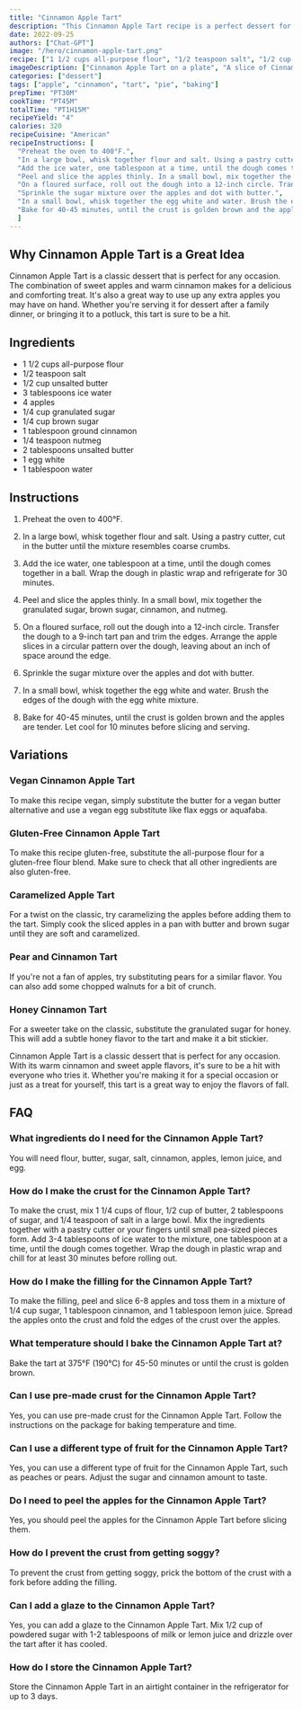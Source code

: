 ```yaml
---
title: "Cinnamon Apple Tart"
description: "This Cinnamon Apple Tart recipe is a perfect dessert for any occasion. A delicious combination of cinnamon and apples baked in a buttery crust."
date: 2022-09-25
authors: ["Chat-GPT"]
image: "/hero/cinnamon-apple-tart.png"
recipe: ["1 1/2 cups all-purpose flour", "1/2 teaspoon salt", "1/2 cup unsalted butter", "3 tablespoons ice water", "4 apples", "1/4 cup granulated sugar", "1/4 cup brown sugar", "1 tablespoon ground cinnamon", "1/4 teaspoon nutmeg", "2 tablespoons unsalted butter", "1 egg white", "1 tablespoon water"]
imageDescription: ["Cinnamon Apple Tart on a plate", "A slice of Cinnamon Apple Tart on a white plate", "A close-up photo of Cinnamon Apple Tart", "A fork cutting into a slice of Cinnamon Apple Tart"]
categories: ["dessert"]
tags: ["apple", "cinnamon", "tart", "pie", "baking"]
prepTime: "PT30M"
cookTime: "PT45M"
totalTime: "PT1H15M"
recipeYield: "4"
calories: 320
recipeCuisine: "American"
recipeInstructions: [
  "Preheat the oven to 400°F.",
  "In a large bowl, whisk together flour and salt. Using a pastry cutter, cut in the butter until the mixture resembles coarse crumbs.",
  "Add the ice water, one tablespoon at a time, until the dough comes together in a ball. Wrap the dough in plastic wrap and refrigerate for 30 minutes.",
  "Peel and slice the apples thinly. In a small bowl, mix together the granulated sugar, brown sugar, cinnamon, and nutmeg.",
  "On a floured surface, roll out the dough into a 12-inch circle. Transfer the dough to a 9-inch tart pan and trim the edges. Arrange the apple slices in a circular pattern over the dough, leaving about an inch of space around the edge.",
  "Sprinkle the sugar mixture over the apples and dot with butter.",
  "In a small bowl, whisk together the egg white and water. Brush the edges of the dough with the egg white mixture.",
  "Bake for 40-45 minutes, until the crust is golden brown and the apples are tender. Let cool for 10 minutes before slicing and serving."
  ]
---
```


## Why Cinnamon Apple Tart is a Great Idea

Cinnamon Apple Tart is a classic dessert that is perfect for any occasion. The combination of sweet apples and warm cinnamon makes for a delicious and comforting treat. It's also a great way to use up any extra apples you may have on hand. Whether you're serving it for dessert after a family dinner, or bringing it to a potluck, this tart is sure to be a hit.

## Ingredients

- 1 1/2 cups all-purpose flour
- 1/2 teaspoon salt
- 1/2 cup unsalted butter
- 3 tablespoons ice water
- 4 apples
- 1/4 cup granulated sugar
- 1/4 cup brown sugar
- 1 tablespoon ground cinnamon
- 1/4 teaspoon nutmeg
- 2 tablespoons unsalted butter
- 1 egg white
- 1 tablespoon water

## Instructions

1. Preheat the oven to 400°F.

2. In a large bowl, whisk together flour and salt. Using a pastry cutter, cut in the butter until the mixture resembles coarse crumbs.

3. Add the ice water, one tablespoon at a time, until the dough comes together in a ball. Wrap the dough in plastic wrap and refrigerate for 30 minutes.

4. Peel and slice the apples thinly. In a small bowl, mix together the granulated sugar, brown sugar, cinnamon, and nutmeg.

5. On a floured surface, roll out the dough into a 12-inch circle. Transfer the dough to a 9-inch tart pan and trim the edges. Arrange the apple slices in a circular pattern over the dough, leaving about an inch of space around the edge.

6. Sprinkle the sugar mixture over the apples and dot with butter.

7. In a small bowl, whisk together the egg white and water. Brush the edges of the dough with the egg white mixture.

8. Bake for 40-45 minutes, until the crust is golden brown and the apples are tender. Let cool for 10 minutes before slicing and serving.

## Variations

### Vegan Cinnamon Apple Tart

To make this recipe vegan, simply substitute the butter for a vegan butter alternative and use a vegan egg substitute like flax eggs or aquafaba.

### Gluten-Free Cinnamon Apple Tart

To make this recipe gluten-free, substitute the all-purpose flour for a gluten-free flour blend. Make sure to check that all other ingredients are also gluten-free.

### Caramelized Apple Tart

For a twist on the classic, try caramelizing the apples before adding them to the tart. Simply cook the sliced apples in a pan with butter and brown sugar until they are soft and caramelized.

### Pear and Cinnamon Tart

If you're not a fan of apples, try substituting pears for a similar flavor. You can also add some chopped walnuts for a bit of crunch.

### Honey Cinnamon Tart

For a sweeter take on the classic, substitute the granulated sugar for honey. This will add a subtle honey flavor to the tart and make it a bit stickier.

Cinnamon Apple Tart is a classic dessert that is perfect for any occasion. With its warm cinnamon and sweet apple flavors, it's sure to be a hit with everyone who tries it. Whether you're making it for a special occasion or just as a treat for yourself, this tart is a great way to enjoy the flavors of fall.

## FAQ

### What ingredients do I need for the Cinnamon Apple Tart?

You will need flour, butter, sugar, salt, cinnamon, apples, lemon juice, and egg.

### How do I make the crust for the Cinnamon Apple Tart?

To make the crust, mix 1 1/4 cups of flour, 1/2 cup of butter, 2 tablespoons of sugar, and 1/4 teaspoon of salt in a large bowl. Mix the ingredients together with a pastry cutter or your fingers until small pea-sized pieces form. Add 3-4 tablespoons of ice water to the mixture, one tablespoon at a time, until the dough comes together. Wrap the dough in plastic wrap and chill for at least 30 minutes before rolling out.

### How do I make the filling for the Cinnamon Apple Tart?

To make the filling, peel and slice 6-8 apples and toss them in a mixture of 1/4 cup sugar, 1 tablespoon cinnamon, and 1 tablespoon lemon juice. Spread the apples onto the crust and fold the edges of the crust over the apples.

### What temperature should I bake the Cinnamon Apple Tart at?

Bake the tart at 375°F (190°C) for 45-50 minutes or until the crust is golden brown.

### Can I use pre-made crust for the Cinnamon Apple Tart?

Yes, you can use pre-made crust for the Cinnamon Apple Tart. Follow the instructions on the package for baking temperature and time.

### Can I use a different type of fruit for the Cinnamon Apple Tart?

Yes, you can use a different type of fruit for the Cinnamon Apple Tart, such as peaches or pears. Adjust the sugar and cinnamon amount to taste.

### Do I need to peel the apples for the Cinnamon Apple Tart?

Yes, you should peel the apples for the Cinnamon Apple Tart before slicing them.

### How do I prevent the crust from getting soggy?

To prevent the crust from getting soggy, prick the bottom of the crust with a fork before adding the filling.

### Can I add a glaze to the Cinnamon Apple Tart?

Yes, you can add a glaze to the Cinnamon Apple Tart. Mix 1/2 cup of powdered sugar with 1-2 tablespoons of milk or lemon juice and drizzle over the tart after it has cooled.

### How do I store the Cinnamon Apple Tart?

Store the Cinnamon Apple Tart in an airtight container in the refrigerator for up to 3 days.